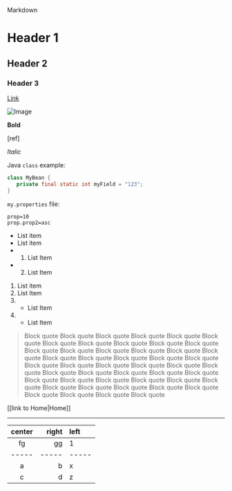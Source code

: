 Markdown

# Header 1
## Header 2
### Header 3

[Link](https://google.com)

![Image ](http://zxspectrum.online/zxcat/dizzy-down_the_rapids1.gif)

**Bold**

[ref]

_Italic_

Java `class` example:
```java
class MyBean {
   private final static int myField = "123";
}
```

`my.properties` file:
```properties
prop=10
prop.prop2=asc
```

* List item
* List item
* 1. List Item
* 2. List Item

1. List item
1. List Item
1. * List Item
1. * List Item

> Block quote Block quote Block quote Block quote Block quote Block quote Block quote Block quote Block quote Block quote Block quote Block quote Block quote Block quote Block quote Block quote Block quote Block quote Block quote Block quote Block quote Block quote Block quote Block quote Block quote Block quote Block quote Block quote Block quote Block quote Block quote Block quote Block quote Block quote Block quote Block quote Block quote Block quote Block quote Block quote Block quote Block quote Block quote Block quote Block quote Block quote Block quote Block quote

[[link to Home|Home]]

***

| center | right | left |
|:-----:|-----:| :---  |
|fg | gg| 1
|-----|-----|-----|
| a | b | x |
|c |d|z|
